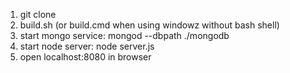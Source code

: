 1. git clone
2. build.sh (or build.cmd when using windowz without bash shell)
3. start mongo service: mongod --dbpath ./mongodb
4. start node server: node server.js
5. open localhost:8080 in browser
